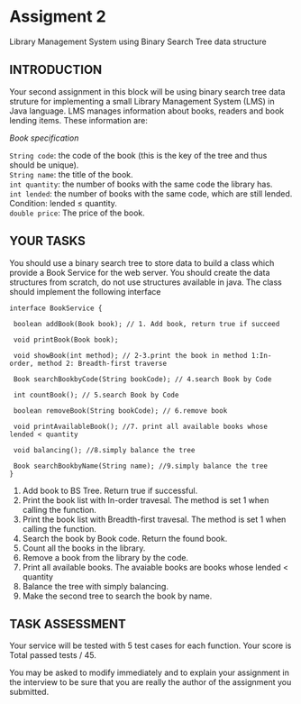 # Assigment 2
Library Management System using Binary Search Tree data structure

## INTRODUCTION

Your second assignment in this block will be using binary search tree data struture for implementing a small Library Management System  (LMS) in Java language.
LMS manages information about books, readers and  book lending items. These information are:

*Book specification*

`String code`: the code of the book (this is the key of the tree and thus should be unique).   
`String name`: the title of the book.   
`int quantity`: the number of  books with the same code the library has.   
`int lended`: the number of  books with the same code, which are still lended. Condition: lended ≤ quantity.   
`double price`: The price of the book.   

## YOUR TASKS

You should use a binary search tree to store data to build a class which provide a Book Service for the web server. You should create the data structures from scratch, do not use structures available in java. The class should implement the following interface

```
interface BookService {

 boolean addBook(Book book); // 1. Add book, return true if succeed
 
 void printBook(Book book); 
 
 void showBook(int method); // 2-3.print the book in method 1:In-order, method 2: Breadth-first traverse
 
 Book searchBookbyCode(String bookCode); // 4.search Book by Code
 
 int countBook(); // 5.search Book by Code
 
 boolean removeBook(String bookCode); // 6.remove book
 
 void printAvailableBook(); //7. print all available books whose lended < quantity
 
 void balancing(); //8.simply balance the tree
 
 Book searchBookbyName(String name); //9.simply balance the tree
}

```

1. Add book to BS Tree. Return true if successful.
2. Print the book list with In-order travesal. The method is set 1 when calling the function.
3. Print the book list with Breadth-first travesal. The method is set 1 when calling the function.
4. Search the book by Book code. Return the found book.
5. Count all the books in the library. 
6. Remove a book from the library by the code.
7. Print all available books. The avaiable books are books whose lended < quantity
8. Balance the tree with simply balancing.
9. Make the second tree to search the book by name.

## TASK ASSESSMENT

Your service will be tested with 5 test cases for each function. Your score is  Total passed tests / 45.

You may be asked to modify immediately and to explain your assignment in the interview to be sure that you are really the author  of the assignment you submitted.
